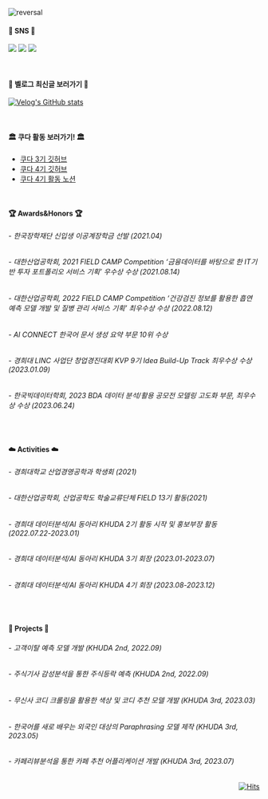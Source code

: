 <div align="center"> 
</div>
 
![reversal](https://capsule-render.vercel.app/api?type=transparent&text=Lim%So%Yeong&fontColor=d6ace6&fontAlign=50&fontSize=56&descAlign=63&desc=welcome👋&descAlignY=85&theme=Transparent)
 

  
####   :seedling: SNS :seedling:
<a href="https://instagram.com/so.yyeong?igshid=OGQ5ZDc2ODk2ZA==" target="_blank"><img src="https://img.shields.io/badge/Insta-FFF5EE?style=flat-square&logo=instagram&logoColor=00000"/></a>
<a href="https://blog.naver.com/im_soyeong" target="_blank"><img src="https://img.shields.io/badge/Blog-F0FFF0?style=flat-square&logo=naver&logoColor=03C75A"/></a>
<a href="https://velog.io/@so_yeong" target="_blank"><img src="https://img.shields.io/badge/Velog-E0FFFF?style=flat-square&logo=velog&logoColor=#20C997"/></a>

</br>

####   :running: 벨로그 최신글 보러가기 :running:
[![Velog's GitHub stats](https://velog-readme-stats.vercel.app/api?name=so_yeong)](https://velog.io/@so_yeong)  

</br>

####   🏛️ 쿠다 활동 보러가기! 🏛️

- [쿠다 3기 깃허브](https://github.com/khuda-3rd)
- [쿠다 4기 깃허브](https://github.com/khuda-4th)
- [쿠다 4기 활동 노션](https://www.notion.so/khuda/KHUDA-4th-AI-KHUDA-4-45e8834854dc4402b00b9622c3aa68ee?pvs=4)



</br>

####    :trophy: Awards&Honors  :trophy:
###### - 한국장학재단 신입생 이공계장학금 선발 (2021.04)
###### - 대한산업공학회, 2021 FIELD CAMP Competition ‘금융데이터를 바탕으로 한 IT기반 투자 포트폴리오 서비스 기획’ 우수상 수상 (2021.08.14)
###### - 대한산업공학회, 2022 FIELD CAMP Competition ‘건강검진 정보를 활용한 흡연 예측 모델 개발 및 질병 관리 서비스 기획’ 최우수상 수상 (2022.08.12)
###### - AI CONNECT 한국어 문서 생성 요약 부문 10위 수상 
###### - 경희대 LINC 사업단 창업경진대회 KVP 9기 Idea Build-Up Track 최우수상 수상 (2023.01.09)
###### - 한국빅데이터학회, 2023 BDA 데이터 분석/활용 공모전 모델링 고도화 부문, 최우수상 수상 (2023.06.24)
</br>

#### :cloud: Activities :cloud:
###### - 경희대학교 산업경영공학과 학생회 (2021)
###### - 대한산업공학회, 산업공학도 학술교류단체 FIELD 13기 활동(2021)
###### - 경희대 데이터분석/AI 동아리 KHUDA 2기 활동 시작 및 홍보부장 활동(2022.07.22-2023.01)
###### - 경희대 데이터분석/AI 동아리 KHUDA 3기 회장 (2023.01-2023.07)
###### - 경희대 데이터분석/AI 동아리 KHUDA 4기 회장 (2023.08-2023.12)
</br>

####  :file_folder: Projects  :file_folder:
###### - 고객이탈 예측 모델 개발 (KHUDA 2nd, 2022.09)
###### - 주식기사 감성분석을 통한 주식등락 예측 (KHUDA 2nd, 2022.09)
###### - 무신사 코디 크롤링을 활용한 색상 및 코디 추천 모델 개발 (KHUDA 3rd, 2023.03)
###### - 한국어를 새로 배우는 외국인 대상의 Paraphrasing 모델 제작 (KHUDA 3rd, 2023.05)
###### - 카페리뷰분석을 통한 카페 추천 어플리케이션 개발 (KHUDA 3rd, 2023.07)



<div align="right"> 
 
[![Hits](https://hits.seeyoufarm.com/api/count/incr/badge.svg?url=https%3A%2F%2Fgithub.com%2FLimSoYeong&count_bg=%2379C83D&title_bg=%23555555&icon=&icon_color=%23E7E7E7&title=hits&edge_flat=false)](https://hits.seeyoufarm.com)
</div>
